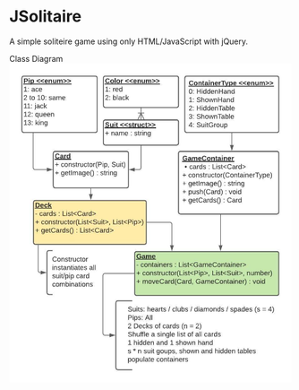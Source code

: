 # JSolitaire
A simple soliteire game using only HTML/JavaScript with jQuery.

Class Diagram
![Class Diagram](https://github.com/victorprospero/games/blob/main/diagrams/JSolitaire%20(ClassDiagram).jpeg?raw=true)
